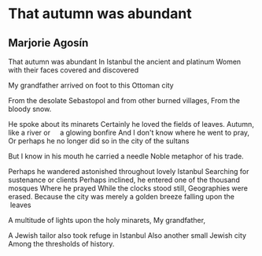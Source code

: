 # That autumn was abundant
## Marjorie Agosín
That autumn was abundant
In Istanbul the ancient and platinum
Women with their faces covered and discovered

My grandfather arrived on foot to this Ottoman city

From the desolate Sebastopol and from other burned villages,
From the bloody snow.

He spoke about its minarets
Certainly he loved the fields of leaves. Autumn, like a river or
    a glowing bonfire
And I don't know where he went to pray,
Or perhaps he no longer did so in the city of the sultans

But I know in his mouth he carried a needle
Noble metaphor of his trade.

Perhaps he wandered astonished throughout lovely Istanbul
Searching for sustenance or clients
Perhaps inclined, he entered one of the thousand mosques
Where he prayed
While the clocks stood still,
Geographies were erased.
Because the city was merely a golden breeze falling upon the
     leaves

A multitude of lights upon the holy minarets,
My grandfather,

A Jewish tailor also took refuge in Istanbul
Also another small Jewish city
Among the thresholds of history.
